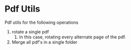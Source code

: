 # Pdf Utils

Pdf utils for the following operations 
1. rotate a single pdf
   1. In this case, rotating every alternate page of the pdf. 
2. Merge all pdf's in a single folder